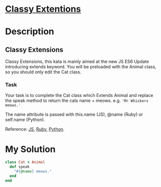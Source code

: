 # [Classy Extentions](https://www.codewars.com/kata/55a14aa4817efe41c20000bc)

# Description
## Classy Extensions
Classy Extensions, this kata is mainly aimed at the new JS ES6 Update introducing extends keyword. You will be preloaded
with the Animal class, so you should only edit the Cat class.

### Task
Your task is to complete the Cat class which Extends Animal and replace the speak method to return the cats
name + meows. e.g. `'Mr Whiskers meows.'`

The name attribute is passed with this.name (JS), @name (Ruby) or self.name (Python).

Reference: [JS](https://developer.mozilla.org/en-US/docs/Web/JavaScript/Reference/Classes), 
[Ruby](http://rubylearning.com/satishtalim/ruby_inheritance.html), 
[Python](https://docs.python.org/2/tutorial/classes.html#inheritance).

# My Solution
```ruby
class Cat < Animal
  def speak
    "#{@name} meows."
  end
end
```
